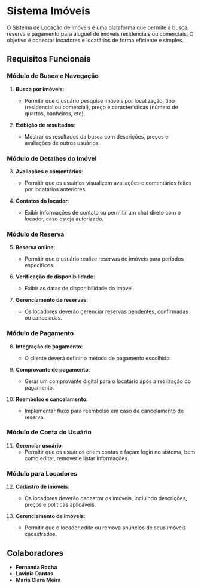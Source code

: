 # Sistema Imóveis

O Sistema de Locação de Imóveis é uma plataforma que permite a busca, reserva e pagamento para aluguel de imóveis residenciais ou comerciais. O objetivo é conectar locadores e locatários de forma eficiente e simples.

## Requisitos Funcionais

### Módulo de Busca e Navegação
1. **Busca por imóveis**:
   - Permitir que o usuário pesquise imóveis por localização, tipo (residencial ou comercial), preço e características (número de quartos, banheiros, etc).
   
2. **Exibição de resultados**:
   - Mostrar os resultados da busca com descrições, preços e avaliações de outros usuários.

### Módulo de Detalhes do Imóvel
3. **Avaliações e comentários**:
   - Permitir que os usuários visualizem avaliações e comentários feitos por locatários anteriores.
   
4. **Contatos do locador**:
   - Exibir informações de contato ou permitir um chat direto com o locador, caso esteja autorizado.

### Módulo de Reserva
5. **Reserva online**:
   - Permitir que o usuário realize reservas de imóveis para períodos específicos.
   
6. **Verificação de disponibilidade**:
   - Exibir as datas de disponibilidade do imóvel.
   
7. **Gerenciamento de reservas**:
   - Os locadores deverão gerenciar reservas pendentes, confirmadas ou canceladas.

### Módulo de Pagamento
8. **Integração de pagamento**:
   - O cliente deverá definir o método de pagamento escolhido.
   
9. **Comprovante de pagamento**:
   - Gerar um comprovante digital para o locatário após a realização do pagamento.
   
10. **Reembolso e cancelamento**:
    - Implementar fluxo para reembolso em caso de cancelamento de reserva.

### Módulo de Conta do Usuário
11. **Gerenciar usuário**:
    - Permitir que os usuários criem contas e façam login no sistema, bem como editar, remover e listar informações.

### Módulo para Locadores
12. **Cadastro de imóveis**:
    - Os locadores deverão cadastrar os imóveis, incluindo descrições, preços e políticas aplicáveis.
    
13. **Gerenciamento de imóveis**:
    - Permitir que o locador edite ou remova anúncios de seus imóveis cadastrados.

## Colaboradores

- **Fernanda Rocha**
- **Lavinia Dantas**
- **Maria Clara Meira**
